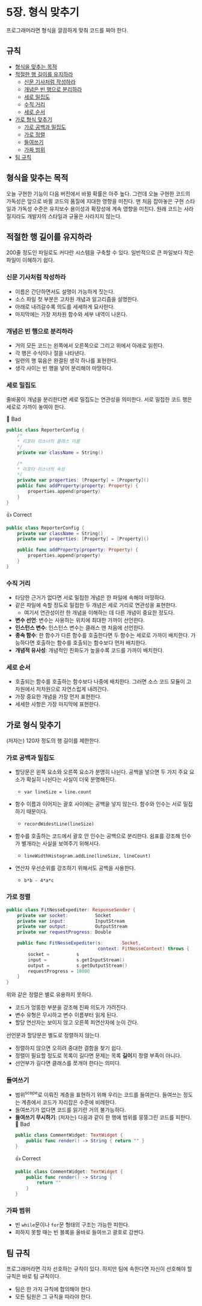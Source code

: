 # 5장. 형식 맞추기

프로그래머라면 형식을 깔끔하게 맞춰 코드를 짜야 한다.

## 규칙
- [형식을 맞추는 목적](#형식을-맞추는-목적)
- [적절한 행 길이를 유지하라](#적절한-행-길이를-유지하라)
  - [신문 기사처럼 작성하라](#신문-기사처럼-작성하라)
  - [개념은 빈 행으로 분리하라](#개념은-빈-행으로-분리하라)
  - [세로 밀집도](#세로-밀집도)
  - [수직 거리](#수직-거리)
  - [세로 순서](#세로-순서)
- [가로 형식 맞추기](#가로-형식-맞추기)
  - [가로 공백과 밀집도](#가로-공백과-밀집도)
  - [가로 정렬](#가로-정렬)
  - [들여쓰기](#들여쓰기)
  - [가짜 범위](#가짜-범위)
- [팀 규칙](#팀-규칙)

## 형식을 맞추는 목적

오늘 구현한 기능이 다음 버전에서 바뀔 확률은 아주 높다. 그런데 오늘 구현한 코드의 가독성은 앞으로 바뀔 코드의 품질에 지대한 영향을 미친다. 맨 처음 잡아놓은 구현 스타일과 가독성 수준은 유지보수 용이성과 확장성에 계속 영향을 미친다. 원래 코드는 사라질지라도 개발자의 스타일과 규율은 사라지지 않는다.

## 적절한 행 길이를 유지하라
200줄 정도인 파일로도 커다란 시스템을 구축할 수 있다. 일반적으로 큰 파일보다 작은 파일이 이해하기 쉽다.

### 신문 기사처럼 작성하라

- 이름은 간단하면서도 설명이 가능하게 짓는다.
- 소스 파일 첫 부분은 고차원 개념과 알고리즘을 설명한다.
- 아래로 내려갈수록 의도를 세세하게 묘사한다.
- 마지막에는 가장 저차원 함수와 세부 내역이 나온다.

### 개념은 빈 행으로 분리하라

- 거의 모든 코드는 왼쪽에서 오른쪽으로 그리고 위에서 아래로 읽힌다.
- 각 행은 수식이나 절을 나타낸다.
- 일련의 행 묶음은 완결된 생각 하나를 표현한다.
- 생각 사이는 빈 행을 넣어 분리해야 마땅하다.

### 세로 밀집도

줄바꿈이 개념을 분리한다면 세로 밀집도는 연관성을 의미한다. 서로 밀접한 코드 행은 세로로 가까이 놓여야 한다.

🚫 Bad
```swift
public class ReporterConfig {
    /*
    * 리포터 리스너의 클래스 이름
    */
    private var className = String()

    /*
    * 리포터 리스너의 속성
    */
    private var properties: [Property] = [Property]()
    public func addProperty(property: Property) {
        properties.append(property)
    }
}
```

👍 Correct
```swift
public class ReporterConfig {
    private var className = String()
    private var properties: [Property] = [Property]()

    public func addProperty(property: Property) {
        properties.append(property)
    }
}
```

### 수직 거리

- 타당한 근거가 없다면 서로 밀접한 개념은 한 파일에 속해야 마땅하다.
- 같은 파일에 속할 정도로 밀접한 두 개념은 세로 거리로 연관성을 표현한다.
  - 여기서 연관성이란 한 개념을 이해하는 데 다른 개념이 중요한 정도다.
- **변수 선언**: 변수는 사용하는 위치에 최대한 가까이 선언한다.
- **인스턴스 변수**: 인스턴스 변수는 클래스 맨 처음에 선언한다.
- **종속 함수**: 한 함수가 다른 함수를 호출한다면 두 함수는 세로로 가까이 배치한다. 가능하다면 호출하는 함수를 호출되는 함수보다 먼저 배치한다.
- **개념적 유사성**: 개념적인 친화도가 높을수록 코드를 가까이 배치한다.

### 세로 순서

- 호출되는 함수를 호출하는 함수보다 나중에 배치한다. 그러면 소스 코드 모듈이 고차원에서 저차원으로 자연스럽게 내려간다.
- 가장 중요한 개념을 가장 먼저 표현한다.
- 세세한 사항은 가장 마지막에 표현한다.

## 가로 형식 맞추기

(저자는) 120자 정도의 행 길이를 제한한다.

### 가로 공백과 밀집도

- 할당문은 왼쪽 요소와 오른쪽 요소가 분명히 나뉜다. 공백을 넣으면 두 가지 주요 요소가 확실히 나뉜다는 사실이 더욱 분명해진다. 
  - `var lineSize = line.count`

- 함수 이름과 이어지는 괄호 사이에는 공백을 넣지 않는다. 함수와 인수는 서로 밀접하기 때문이다. 
  - `recordWidestLine(lineSize)`

- 함수를 호출하는 코드에서 괄호 안 인수는 공백으로 분리한다. 쉼표를 강조해 인수가 별개라는 사실을 보여주기 위해서다. 
  - `lineWidthHistogram.addLine(lineSize, lineCount)`

- 연산자 우선순위를 강조하기 위해서도 공백을 사용한다.
  - `b*b - 4*a*c`

### 가로 정렬

```swift
public class FitNesseExpediter: ResponseSender {
    private var socket:          Socket
    private var input:           InputStream
    private var output:          OutputStream
    private var requestProgress: Double

    public func FitNesseExpediter(s:       Socket,
                                  context: FitNesseContext) throws {
        socket =          s
        input =           s.getInputStream()
        output =          s.getOutputStream()
        requestProgress = 10000
    }
}
```

위와 같은 정렬은 별로 유용하지 못하다.
- 코드가 엉뚱한 부분을 강조해 진짜 의도가 가려진다.
- 변수 유형은 무시하고 변수 이름부터 읽게 된다.
- 할당 연산자는 보이지 않고 오른쪽 피연산자에 눈이 간다.

선언문과 할당문은 별도로 정렬하지 않는다.
- 정렬하지 않으면 오히려 중대한 결함을 찾기 쉽다.
- 정렬이 필요할 정도로 목록이 길다면 문제는 목록 **길이**지 정렬 부족이 아니다.
- 선언부가 길다면 클래스를 쪼개야 한다는 의미다.

### 들여쓰기

- 범위<sup>scope</sup>로 이뤄진 계층을 표현하기 위해 우리는 코드를 들여쓴다. 들여쓰는 정도는 계층에서 코드가 자리잡은 수준에 비례한다.
- 들여쓰기가 없다면 코드를 읽기란 거의 불가능하다.
- **들여쓰기 무시하기**: (저자는) 다음과 같이 한 행에 범위를 뭉뚱그린 코드를 피한다.  
    🚫 Bad
    ```swift
    public class CommentWidget: TextWidget {
        public func render() -> String { return "" }
    }
    ```
    👍 Correct
    ```swift
    public class CommentWidget: TextWidget {
        public func render() -> String {
            return ""
        }
    }
    ```

### 가짜 범위

- 빈 `while`문이나 `for`문 형태의 구조는 가능한 피한다.
- 피하지 못할 때는 빈 블록을 올바로 들여쓰고 괄호로 감싼다.

## 팀 규칙

프로그래머라면 각자 선호하는 규칙이 있다. 하지만 팀에 속한다면 자신이 선호해야 할 규칙은 바로 팀 규칙이다.
- 팀은 한 가지 규칙에 합의해야 한다.
- 모든 팀원은 그 규칙을 따라야 한다.
